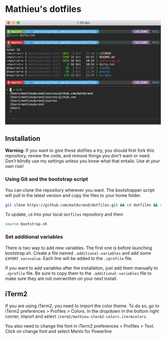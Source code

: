# Mathieu's dotfiles

![Preview](/screenshots/iterm2.png?raw=true)

## Installation

**Warning:** If you want to give these dotfiles a try, you should first fork this repository, review the code, and remove things you don’t want or need. Don’t blindly use my settings unless you know what that entails. Use at your own risk!

### Using Git and the bootstrap script

You can clone the repository wherever you want. The bootstrapper script will pull in the latest version and copy the files to your home folder.

```bash
git clone https://github.com/matdurand/dotfiles.git && cd dotfiles && source bootstrap.sh
```

To update, `cd` into your local `dotfiles` repository and then:

```bash
source bootstrap.sh
```

### Set additional variables

There is two way to add new variables. The first one is before launching bootstrap.sh. Create a file named `.additional-variables`
and add some `EXPORT var=value`. Each line will be added to the `.zprofile` file.

If you want to add variables after the installation, just add them manually to `.zprofile` file. Be sure to copy them to the `.additional-variables` file to make sure they are not overwritten on your next install.

## iTerm2

If you are using iTerm2, you need to import the color theme. To do so, go to iTerm2 preferences > Profiles > Colors.
In the dropdown in the bottom right corner, import and select `iterm2/mathieu-iterm2-colors.itermcolors`.

You also need to change the font in iTerm2 preferences > Profiles > Text. Click on change font and select Menlo for Powerline
